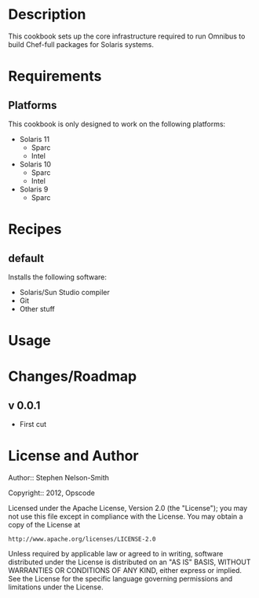 Description
===========

This cookbook sets up the core infrastructure required to run Omnibus to build Chef-full packages for Solaris systems.

Requirements
============

## Platforms

This cookbook is only designed to work on the following platforms:

* Solaris 11
  * Sparc
  * Intel
* Solaris 10
  * Sparc
  * Intel
* Solaris 9
  * Sparc

Recipes
=======

default
-------

Installs the following software:

* Solaris/Sun Studio compiler
* Git
* Other stuff

Usage
=====

Changes/Roadmap
==============

## v 0.0.1

* First cut

License and Author
==================

Author:: Stephen Nelson-Smith

Copyright:: 2012, Opscode

Licensed under the Apache License, Version 2.0 (the "License");
you may not use this file except in compliance with the License.
You may obtain a copy of the License at

    http://www.apache.org/licenses/LICENSE-2.0

Unless required by applicable law or agreed to in writing, software
distributed under the License is distributed on an "AS IS" BASIS,
WITHOUT WARRANTIES OR CONDITIONS OF ANY KIND, either express or implied.
See the License for the specific language governing permissions and
limitations under the License.
